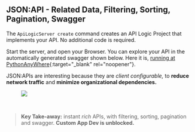 
## JSON:API - Related Data, Filtering, Sorting, Pagination, Swagger

The `ApiLogicServer create` command creates an API Logic Project that implements your API.  No additional code is required.

Start the server, and open your Browser.  You can explore your API in the automatically generated swagger shown below.
Here it is, [running at PythonAnyWhere](http://apilogicserver.pythonanywhere.com/api){:target="_blank" rel="noopener"}.

JSON:APIs are interesting because they are _client configurable,_ to __reduce network traffic__ and __minimize organizational dependencies.__

<figure><img src="https://github.com/valhuber/apilogicserver/wiki/images/ui-admin/swagger.png?raw=true"></figure>
&nbsp;&nbsp;&nbsp;

  > **Key Take-away:** instant *rich* APIs, with filtering, sorting, pagination and swagger.  **Custom App Dev is unblocked.**
